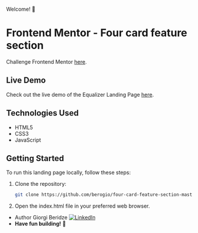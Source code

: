 Welcome! 👋
# Frontend Mentor - Four card feature section
Challenge Frontend Mentor [here](https://www.frontendmentor.io/challenges/four-card-feature-section-weK1eFYK). 

## Live Demo

Check out the live demo of the Equalizer Landing Page [here](https://berogio.github.io/four-card-feature-section-master/).


## Technologies Used

- HTML5
- CSS3
- JavaScript

## Getting Started

To run this landing page locally, follow these steps:

1. Clone the repository:

   ```bash
   git clone https://github.com/berogio/four-card-feature-section-master.git
2. Open the index.html file in your preferred web browser.

- Author Giorgi Beridze [![LinkedIn](https://img.shields.io/badge/-LinkedIn-0077B5?logo=linkedin&logoColor=white&style=flat)](https://www.linkedin.com/in/giorgi-beridze-427902238/)
- **Have fun building!** 🚀
